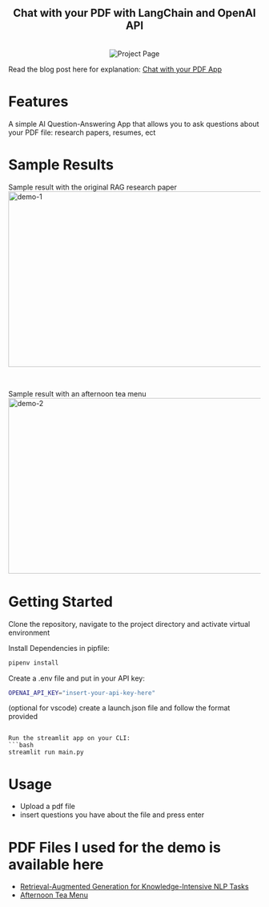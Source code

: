 <h2 align="center">Chat with your PDF with LangChain and OpenAI API</h2>
<br>

<center>
<img src='https://img.shields.io/badge/App-Chat_with_your_pdf-blue' alt='Project Page'>
</center>


Read the blog post here for explanation:
<a href="https://www.joankusuma.com/post/build-an-ai-app-to-chat-with-your-pdf-using-langchain-and-openai-api">Chat with your PDF App</a>

# Features
A simple AI Question-Answering App that allows you to ask questions about your PDF file: research papers, resumes, ect

# Sample Results

Sample result with the original RAG research paper <br>
<img src="https://static.wixstatic.com/media/81114d_888260175cd14e9aa8b4f99c1997a0d7~mv2.png" alt="demo-1" height="350" width="600">

<br>

Sample result with an afternoon tea menu <br>
<img src="https://static.wixstatic.com/media/81114d_32d9deb378fb46979a3904ea4ec07b57~mv2.png" alt="demo-2" height="350" width="600">

# Getting Started

Clone the repository, navigate to the project directory and activate virtual environment

Install Dependencies in pipfile:
```bash
pipenv install 
```

Create a .env file and put in your API key:
```bash
OPENAI_API_KEY="insert-your-api-key-here"
```

(optional for vscode) create a launch.json file and follow the format provided
```

Run the streamlit app on your CLI:
```bash
streamlit run main.py
```

# Usage
* Upload a pdf file
* insert questions you have about the file and press enter


# PDF Files I used for the demo is available here
* <a href="https://arxiv.org/abs/2005.11401">Retrieval-Augmented Generation for Knowledge-Intensive NLP Tasks</a>
* <a href="https://www.fairmont.com/seattle/dining/afternoon-tea/">Afternoon Tea Menu</a>